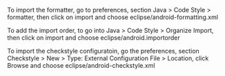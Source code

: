 To import the formatter, go to preferences, section Java > Code Style >
formatter, then click on import and choose eclipse/android-formatting.xml

To add the import order, to go into Java > Code Style > Organize Import,
then click on import and choose eclipse/android.importorder

To import the checkstyle configuratoin, go the preferences, section Checkstyle >
New > Type: External Configuration File > Location, click  Browse and
choose eclipse/android-checkstyle.xml
